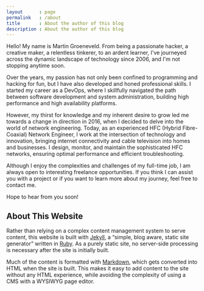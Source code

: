 ```yaml
---
layout      : page
permalink   : /about
title       : About the author of this blog
description : About the author of this blog
---
```


Hello! My name is Martin Groeneveld. From being a passionate hacker, a creative maker, a relentless tinkerer, to an ardent learner, I've journeyed across the dynamic landscape of technology since 2006, and I'm not stopping anytime soon.

Over the years, my passion has not only been confined to programming and hacking for fun, but I have also developed and honed professional skills. I started my career as a DevOps, where I skillfully navigated the path between software development and system administration, building high performance and high availability platforms.

However, my thirst for knowledge and my inherent desire to grow led me towards a change in direction in 2016, when I decided to delve into the world of network engineering. Today, as an experienced HFC (Hybrid Fibre-Coaxial) Network Engineer, I work at the intersection of technology and innovation, bringing internet connectivity and cable television into homes and businesses. I design, monitor, and maintain the sophisticated HFC networks, ensuring optimal performance and efficient troubleshooting.

Although I enjoy the complexities and challenges of my full-time job, I am always open to interesting freelance opportunities. If you think I can assist you with a project or if you want to learn more about my journey, feel free to contact me.

Hope to hear from you soon!

## About This Website

Rather than relying on a complex content management system to serve content, this website is built with [Jekyll](https://jekyllrb.com/), a “simple, blog aware, static site generator” written in [Ruby](https://www.ruby-lang.org/en/). As a purely static site, no server-side processing is necessary after the site is initially built.

Much of the content is formatted with [Markdown](https://en.wikipedia.org/wiki/Markdown), which gets converted into HTML when the site is built. This makes it easy to add content to the site without any HTML experience, while avoiding the complexity of using a CMS with a WYSIWYG page editor.
